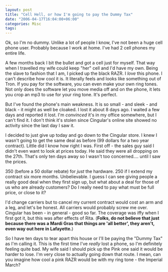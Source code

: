 ```yaml
---
layout: post
title: "Cell Hell, or how I'm going to pay the Dummy Tax"
date: "2006-04-17T16:04:00+06:00"
categories: Misc 
tags: 
---
```


Ok, so I'm no dummy. Unlike a lot of people I know, I've not been a huge cell phone user. Probably because I work at home. I've had 2 cell phones my entire life.
<!--more-->
A few months back I bit the bullet and got a cell just for myself. That way when I travelled my wife could keep "her" cell and I'd have my own. Being the slave to fashion that I am, I picked up the black RAZR. I <i>love</i> this phone. I can't describe how cool it is. It literally feels and looks like something out of Tron. If you pay for the software, you can even make your own ring tones. Not only does the software let you move media off and on the phone, it lets you crop an mp3 to use for your ring tone. It's perfect. 

But I've found the phone's main weakness. It is so small - and sleek - and black - it might as well be cloaked. I lost it about 8 days ago. I waited a few days and reported it lost. I'm <i>convinced</i> it's in my office somewhere, but I can't find it. I don't think it's stolen since Cingular's online site showed no activity since the last day I saw it.

I decided to just give up today and go down to the Cingular store. I knew I wasn't going to get the same deal as before (99 dollars for a two year contract). Little did I know how right I was. First off - the sales guy said I didn't even want to look at prices today. He said they were all dropping on the 27th. That's only ten days away so I wasn't too concerned.... until I saw the prices.

350 (before a 50 dollar rebate) for <i>just</i> the hardware. 250 if I extend my contract six more months. Unbelievable. I guess I can see giving people a really good deal when they first sign up, but what about a deal for those of us who are already customers? Do I really need to pay what must be full price, or close to it?

I'd change carriers but to cancel my current contract would cost an arm and a leg, and let's be honest. All carriers would probably screw me over. Cingular has been - in general - good so far. The coverage was iffy when I first got it, but this was after effects of Rita. (<b>Folks, do not believe that just because there was a Mardi Gras that things are 'all better', they aren't, even way out here in Lafayette.</b>) 

So I have ten days to tear apart this house or I'll be paying the "Dummy Tax" as I'm calling it. This is the first time I've <i>really</i> lost a phone, so I'm definitely feeling quite bad. My wife said I should pick up the Pink one said it would be harder to lose. I'm very close to actually going down that route. I mean, can you imagine how cool a pink RAZR would be with my ring tone - the Imperial March?